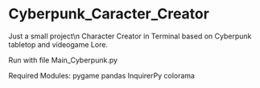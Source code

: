 # Cyberpunk_Caracter_Creator
  Just a small project\n
  Character Creator in Terminal based on Cyberpunk tabletop and videogame Lore.
  
Run with file Main_Cyberpunk.py

Required Modules:
		pygame
		pandas
		InquirerPy
		colorama
